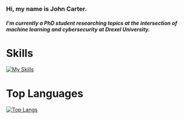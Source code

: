 ### Hi, my name is John Carter.

##### I'm currently a PhD student researching topics at the intersection of machine learning and cybersecurity at Drexel University.

# Skills
[![My Skills](https://skillicons.dev/icons?i=python,tensorflow,pytorch,raspberrypi,bash,aws,selenium,c,cpp,postgres,js,jquery,django,html,css,bootstrap,flask)](https://skillicons.dev)


# Top Languages
[![Top Langs](https://github-readme-stats.vercel.app/api/top-langs/?username=johnmcarter)](https://github.com/johnmcarter/github-readme-stats)
